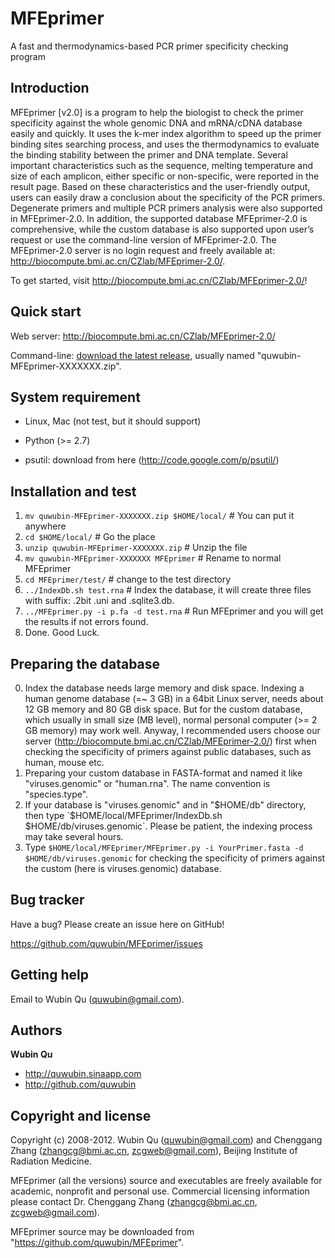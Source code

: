 MFEprimer
=================

A fast and thermodynamics-based PCR primer specificity checking program

Introduction
-----------

MFEprimer [v2.0] is a program to help the biologist to check the primer specificity 
against the whole genomic DNA and mRNA/cDNA database easily and quickly. It uses the 
k-mer index algorithm to speed up the primer binding sites searching process, and 
uses the thermodynamics to evaluate the binding stability between the primer and DNA template.
Several important characteristics such as the sequence, melting temperature and 
size of each amplicon, either specific or non-specific, were reported in the result page. 
Based on these characteristics and the user-friendly output, users can easily draw a conclusion 
about the specificity of the PCR primers. Degenerate primers and multiple PCR primers analysis 
were also supported in MFEprimer-2.0. In addition, the supported database MFEprimer-2.0 is 
comprehensive, while the custom database is also supported upon user’s request or use the
command-line version of MFEprimer-2.0. The MFEprimer-2.0 server is no login request and 
freely available at: http://biocompute.bmi.ac.cn/CZlab/MFEprimer-2.0/.

To get started, visit http://biocompute.bmi.ac.cn/CZlab/MFEprimer-2.0/!



Quick start
-----------

Web server: http://biocompute.bmi.ac.cn/CZlab/MFEprimer-2.0/

Command-line: [download the latest release](https://github.com/quwubin/MFEprimer/zipball/master), 
usually named "quwubin-MFEprimer-XXXXXXX.zip".


System requirement
-----------

  * Linux, Mac (not test, but it should support)

  * Python (>= 2.7)

  * psutil: download from here (http://code.google.com/p/psutil/)

Installation and test
-----------

  1. `mv quwubin-MFEprimer-XXXXXXX.zip $HOME/local/`   # You can put it anywhere
  2. `cd $HOME/local/`  # Go the place
  3. `unzip quwubin-MFEprimer-XXXXXXX.zip`  # Unzip the file
  4. `mv quwubin-MFEprimer-XXXXXXX MFEprimer`  # Rename to normal MFEprimer
  5. `cd MFEprimer/test/`  # change to the test directory 
  6. `../IndexDb.sh test.rna`   # Index the database, it will create three files with suffix: .2bit .uni and .sqlite3.db.
  7. `../MFEprimer.py -i p.fa -d test.rna`   # Run MFEprimer and you will get the results if not errors found.
  8. Done. Good Luck.

Preparing the database
----------

  0. Index the database needs large memory and disk space. Indexing a human genome database (=~ 3 GB) in a 64bit
Linux server, needs about 12 GB memory and 80 GB disk space. But for the custom database, which usually in 
small size (MB level), normal personal computer (>= 2 GB memory) may work well. Anyway, I recommended users
choose our server (http://biocompute.bmi.ac.cn/CZlab/MFEprimer-2.0/) first when checking the specificity of primers
against public databases, such as human, mouse etc. 
  1. Preparing your custom database in FASTA-format and named it like "viruses.genomic" or "human.rna".
The name convention is "species.type".
  2. If your database is "viruses.genomic" and in "$HOME/db" directory, then type `$HOME/local/MFEprimer/IndexDb.sh
$HOME/db/viruses.genomic`. Please be patient, the indexing process may take several hours. 
  3. Type `$HOME/local/MFEprimer/MFEprimer.py -i YourPrimer.fasta -d $HOME/db/viruses.genomic` for checking the 
specificity of primers against the custom (here is viruses.genomic) database.

Bug tracker
-----------

Have a bug? Please create an issue here on GitHub!

https://github.com/quwubin/MFEprimer/issues


Getting help
------------

Email to Wubin Qu (quwubin@gmail.com).


Authors
-------

**Wubin Qu**

+ http://quwubin.sinaapp.com
+ http://github.com/quwubin


Copyright and license
---------------------

Copyright (c) 2008-2012. Wubin Qu (quwubin@gmail.com) and 
Chenggang Zhang (zhangcg@bmi.ac.cn, zcgweb@gmail.com), Beijing Institute of Radiation Medicine.

MFEprimer (all the versions) source and executables are freely available for academic, 
nonprofit and personal use. Commercial licensing information please contact 
Dr. Chenggang Zhang (zhangcg@bmi.ac.cn, zcgweb@gmail.com).

MFEprimer source may be downloaded from "https://github.com/quwubin/MFEprimer".
